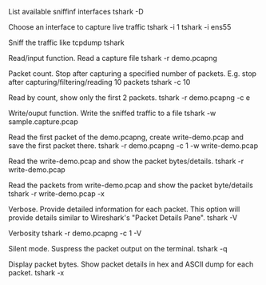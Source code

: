 List available sniffinf interfaces
tshark -D

Choose an interface to capture live traffic
tshark -i 1
tshark -i ens55

Sniff the traffic like tcpdump
tshark

Read/input function. Read a capture file
tshark -r demo.pcapng

Packet count. Stop after capturing a specified number of packets.
E.g. stop after capturing/filtering/reading 10 packets
tshark -c 10

Read by count, show only the first 2 packets.
tshark -r demo.pcapng -c e

Write/ouput function. Write the sniffed traffic to a file
tshark -w sample.capture.pcap

Read the first packet of the demo.pcapng, create write-demo.pcap and save the first packet there.
tshark -r demo.pcapng -c 1 -w write-demo.pcap

Read the write-demo.pcap and show the packet bytes/details.
tshark -r write-demo.pcap

Read the packets from write-demo.pcap and show the packet byte/details
tshark -r write-demo.pcap -x

Verbose. 
Provide detailed information for each packet. This option will provide details similar to Wireshark's "Packet Details Pane".
tshark -V

Verbosity
tshark -r demo.pcapng -c 1 -V

Silent mode.
Suspress the packet output on the terminal.
tshark -q

Display packet bytes.
Show packet details in hex and ASCII dump for each packet.
tshark -x
